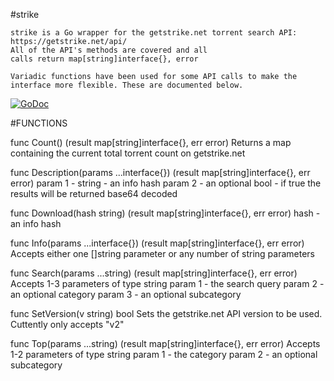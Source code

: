 #strike

    strike is a Go wrapper for the getstrike.net torrent search API: https://getstrike.net/api/ 
    All of the API's methods are covered and all
    calls return map[string]interface{}, error

    Variadic functions have been used for some API calls to make the interface more flexible. These are documented below.

[![GoDoc](https://godoc.org/github.com/Pappa/strike?status.svg)](https://godoc.org/github.com/Pappa/strike)

#FUNCTIONS

func Count() (result map[string]interface{}, err error)
	Returns a map containing the current total torrent count on getstrike.net

func Description(params ...interface{}) (result map[string]interface{}, err error)
	param 1 - string - an info hash 
	param 2 - an optional bool - if true the results will be returned base64 decoded

func Download(hash string) (result map[string]interface{}, err error)
	hash - an info hash

func Info(params ...interface{}) (result map[string]interface{}, err error)
	Accepts either one []string parameter or any number of string parameters

func Search(params ...string) (result map[string]interface{}, err error)
	Accepts 1-3 parameters of type string
	param 1 - the search query 
	param 2 - an optional category
	param 3 - an optional subcategory

func SetVersion(v string) bool
	Sets the getstrike.net API version to be used. Cuttently only accepts "v2"

func Top(params ...string) (result map[string]interface{}, err error)
	Accepts 1-2 parameters of type string 
	param 1 - the category 
	param 2 - an optional subcategory


